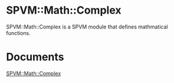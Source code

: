# SPVM::Math::Complex

SPVM::Math::Complex is a SPVM module that defines mathmatical functions. 

# Documents

<a href="https://metacpan.org/pod/SPVM::Math::Complex">SPVM::Math::Complex</a>

